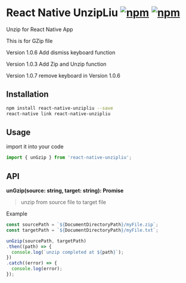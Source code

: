 # React Native UnzipLiu [![npm](https://img.shields.io/npm/dm/react-native-unzipliu.svg)](https://www.npmjs.com/package/react-native-unzipliu) [![npm](https://img.shields.io/npm/v/react-native-unzipliu.svg)](https://www.npmjs.com/package/react-native-unzipliu)

Unzip for React Native App

This is for GZip file

Version 1.0.6 Add dismiss keyboard function

Version 1.0.3 Add Zip and Unzip function

Version 1.0.7 remove keyboard in Version 1.0.6

## Installation

```bash
npm install react-native-unzipliu --save
react-native link react-native-unzipliu
```

## Usage

import it into your code

```js
import { unGzip } from 'react-native-unzipliu';
```

## API

**unGzip(source: string, target: string): Promise**

> unzip from source file to target file

Example

```js
const sourcePath = `${DocumentDirectoryPath}/myFile.zip`;
const targetPath = `${DocumentDirectoryPath}/myFile.txt`;

unGzip(sourcePath, targetPath)
.then((path) => {
  console.log(`unzip completed at ${path}`);
})
.catch((error) => {
  console.log(error);
});
```
